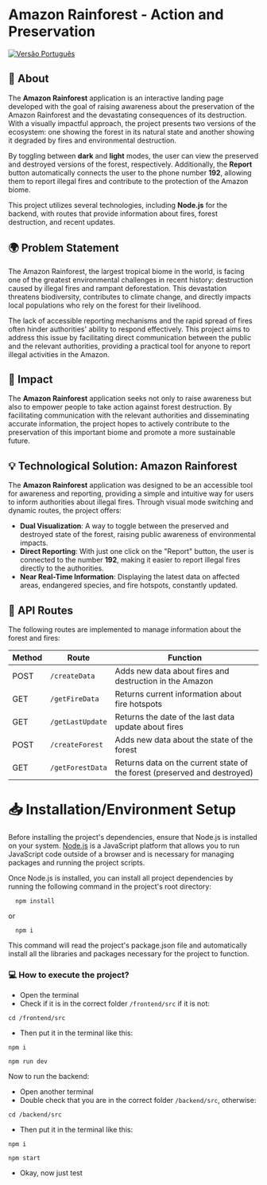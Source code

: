 # **Amazon Rainforest - Action and Preservation**

[![Versão Português](https://img.shields.io/badge/Versão-PortuguêsBR-blue)](./README.md)

## 📝 **About**
The **Amazon Rainforest** application is an interactive landing page developed with the goal of raising awareness about the preservation of the Amazon Rainforest and the devastating consequences of its destruction. With a visually impactful approach, the project presents two versions of the ecosystem: one showing the forest in its natural state and another showing it degraded by fires and environmental destruction.

By toggling between **dark** and **light** modes, the user can view the preserved and destroyed versions of the forest, respectively. Additionally, the **Report** button automatically connects the user to the phone number **192**, allowing them to report illegal fires and contribute to the protection of the Amazon biome.

This project utilizes several technologies, including **Node.js** for the backend, with routes that provide information about fires, forest destruction, and recent updates.

## 🌍 **Problem Statement**
The Amazon Rainforest, the largest tropical biome in the world, is facing one of the greatest environmental challenges in recent history: destruction caused by illegal fires and rampant deforestation. This devastation threatens biodiversity, contributes to climate change, and directly impacts local populations who rely on the forest for their livelihood.

The lack of accessible reporting mechanisms and the rapid spread of fires often hinder authorities' ability to respond effectively. This project aims to address this issue by facilitating direct communication between the public and the relevant authorities, providing a practical tool for anyone to report illegal activities in the Amazon.

## 🌱 **Impact**
The **Amazon Rainforest** application seeks not only to raise awareness but also to empower people to take action against forest destruction. By facilitating communication with the relevant authorities and disseminating accurate information, the project hopes to actively contribute to the preservation of this important biome and promote a more sustainable future.

## 💡 **Technological Solution: Amazon Rainforest**
The **Amazon Rainforest** application was designed to be an accessible tool for awareness and reporting, providing a simple and intuitive way for users to inform authorities about illegal fires. Through visual mode switching and dynamic routes, the project offers:

- **Dual Visualization**: A way to toggle between the preserved and destroyed state of the forest, raising public awareness of environmental impacts.
- **Direct Reporting**: With just one click on the "Report" button, the user is connected to the number **192**, making it easier to report illegal fires directly to the authorities.
- **Near Real-Time Information**: Displaying the latest data on affected areas, endangered species, and fire hotspots, constantly updated.

## 🔄 **API Routes**
The following routes are implemented to manage information about the forest and fires:

| Method | Route                      | Function                                                                      |
| ------ | -------------------------- | ----------------------------------------------------------------------------- |
| POST   | `/createData`              | Adds new data about fires and destruction in the Amazon                       |
| GET    | `/getFireData`             | Returns current information about fire hotspots                               |
| GET    | `/getLastUpdate`           | Returns the date of the last data update about fires                          |
| POST   | `/createForest`            | Adds new data about the state of the forest                                   |
| GET    | `/getForestData`           | Returns data on the current state of the forest (preserved and destroyed)     |

# 📥 Installation/Environment Setup
Before installing the project's dependencies, ensure that Node.js is installed on your system. [Node.js](https://nodejs.org/en/download/prebuilt-installer) is a JavaScript platform that allows you to run JavaScript code outside of a browser and is necessary for managing packages and running the project scripts.

Once Node.js is installed, you can install all project dependencies by running the following command in the project's root directory:
```
  npm install
```
or 
```
  npm i
```
This command will read the project's package.json file and automatically install all the libraries and packages necessary for the project to function.

### 💻 How to execute the project?
- Open the terminal
- Check if it is in the correct folder `/frontend/src` if it is not:
```
cd /frontend/src
```

- Then put it in the terminal like this:
```
npm i
```
```
npm run dev
```

Now to run the backend:
  
- Open another terminal
- Double check that you are in the correct folder `/backend/src`, otherwise:
```
cd /backend/src
```

- Then put it in the terminal like this:
```
npm i
```
```
npm start
```

- Okay, now just test
